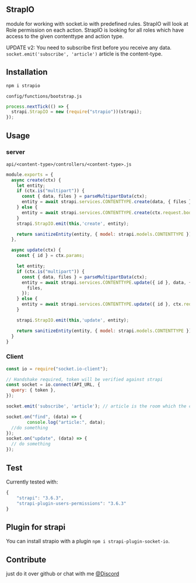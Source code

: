 ## StrapIO

module for working with socket.io with predefined rules. StrapIO will look at Role permission on each action.
StrapIO is looking for all roles which have access to the given contenttype and action type.

UPDATE v2:
You need to subscribe first before you receive any data. `socket.emit('subscribe', 'article')` article is the content-type.

## Installation

```bash
npm i strapio
```

`config/functions/bootstrap.js`

```js
process.nextTick(() => {
  strapi.StrapIO = new (require("strapio"))(strapi);
});
```

## Usage

### server

`api/<content-type>/controllers/<content-type>.js`

```js
module.exports = {
  async create(ctx) {
    let entity;
    if (ctx.is("multipart")) {
      const { data, files } = parseMultipartData(ctx);
      entity = await strapi.services.CONTENTTYPE.create(data, { files });
    } else {
      entity = await strapi.services.CONTENTTYPE.create(ctx.request.body);
    }
    strapi.StrapIO.emit(this,'create', entity);

    return sanitizeEntity(entity, { model: strapi.models.CONTENTTYPE });
  },

  async update(ctx) {
    const { id } = ctx.params;

    let entity;
    if (ctx.is("multipart")) {
      const { data, files } = parseMultipartData(ctx);
      entity = await strapi.services.CONTENTTYPE.update({ id }, data, {
        files,
      });
    } else {
      entity = await strapi.services.CONTENTTYPE.update({ id }, ctx.request.body);
    }

    strapi.StrapIO.emit(this,'update', entity);

    return sanitizeEntity(entity, { model: strapi.models.CONTENTTYPE });
  }
}
```

### Client

```js
const io = require("socket.io-client");

// Handshake required, token will be verified against strapi
const socket = io.connect(API_URL, {
  query: { token },
});

socket.emit('subscribe', 'article'); // article is the room which the client joins

socket.on("find", (data) => {
        console.log("article:", data);
  //do something
});
socket.on("update", (data) => {
  // do something
});
```

## Test

Currently tested with:

```js
{
    "strapi": "3.6.3",
    "strapi-plugin-users-permissions": "3.6.3"
}
```

## Plugin for strapi 

You can install strapio with a plugin `npm i strapi-plugin-socket-io`.

## Contribute

just do it over github or chat with me [@Discord](https://discord.gg/8gCdxzs)
